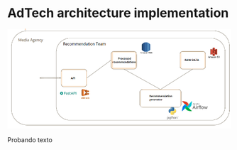 # AdTech architecture implementation

![Alt text](https://github.com/matiasleoni/AdTech/blob/82ae9bcdd11d526cb141c3513513e803c908dc52/diagrama.png)

Probando texto